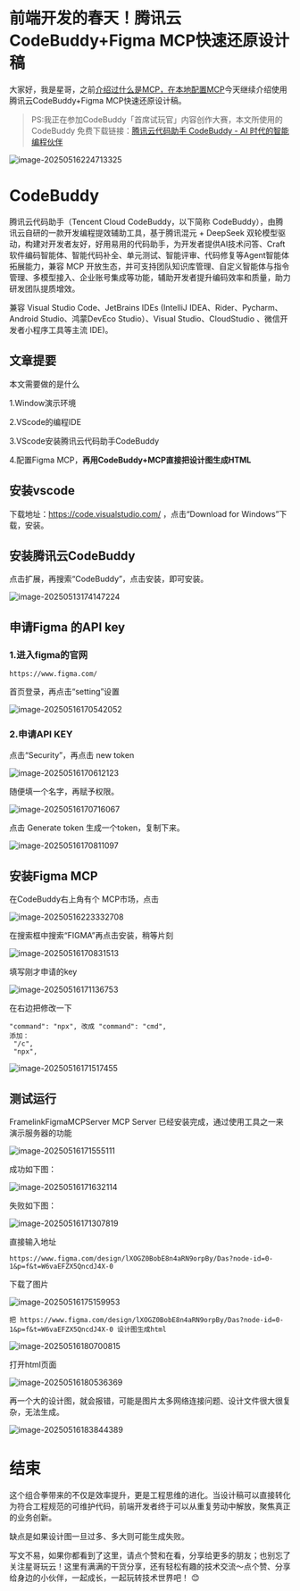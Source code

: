 # 前端开发的春天！腾讯云CodeBuddy+Figma MCP快速还原设计稿



大家好，我是星哥，之前[介绍过什么是MCP，在本地配置MCP](https://mp.weixin.qq.com/s/q6FoaCAQeEx42foGvlQihA)今天继续介绍使用腾讯云CodeBuddy+Figma MCP快速还原设计稿。

> PS:我正在参加CodeBuddy「首席试玩官」内容创作大赛，本文所使用的 CodeBuddy 免费下载链接：[腾讯云代码助手 CodeBuddy - AI 时代的智能编程伙伴](https://copilot.tencent.com/?fromSource=gwzcw.9661261.9661261.9661261&utm_medium=cpc&utm_id=gwzcw.9661261.9661261.9661261&from_column=20421&from=20421)

![image-20250516224713325](https://imgoss.xgss.net/picgo2025/image-20250516224713325.png?aliyun)

# CodeBuddy

腾讯云代码助手（Tencent Cloud CodeBuddy，以下简称 CodeBuddy），由腾讯云自研的一款开发编程提效辅助工具，基于腾讯混元 + DeepSeek 双轮模型驱动，构建对开发者友好，好用易用的代码助手，为开发者提供AI技术问答、Craft软件编码智能体、智能代码补全、单元测试、智能评审、代码修复等Agent智能体拓展能力，兼容 MCP 开放生态，并可支持团队知识库管理、自定义智能体与指令管理、多模型接入、企业账号集成等功能，辅助开发者提升编码效率和质量，助力研发团队提质增效。

兼容 Visual Studio Code、JetBrains IDEs (IntelliJ IDEA、Rider、Pycharm、Android Studio、鸿蒙DevEco Studio）、Visual Studio、CloudStudio 、微信开发者小程序工具等主流 IDE)。

## 文章提要

本文需要做的是什么

1.Window演示环境

2.VScode的编程IDE

3.VScode安装腾讯云代码助手CodeBuddy

4.配置Figma MCP，**再用CodeBuddy+MCP直接把设计图生成HTML**



## 安装vscode

下载地址：https://code.visualstudio.com/ ，点击“Download for Windows”下载，安装。

## 安装腾讯云CodeBuddy

点击扩展，再搜索“CodeBuddy”，点击安装，即可安装。

![image-20250513174147224](https://imgoss.xgss.net/picgo2025/image-20250513174147224.png?aliyun)



## 申请Figma 的API key

### 1.进入figma的官网

```
https://www.figma.com/ 
```

首页登录，再点击“setting”设置

![image-20250516170542052](https://imgoss.xgss.net/picgo2025/image-20250516170542052.png?aliyun)

### 2.申请API KEY

点击“Security”，再点击 new token



![image-20250516170612123](https://imgoss.xgss.net/picgo2025/image-20250516170612123.png?aliyun)

随便填一个名字，再赋予权限。

![image-20250516170716067](https://imgoss.xgss.net/picgo2025/image-20250516170716067.png?aliyun)

点击 Generate token 生成一个token，复制下来。

![image-20250516170811097](https://imgoss.xgss.net/picgo2025/image-20250516170811097.png?aliyun)



## 安装Figma MCP

在CodeBuddy右上角有个 MCP市场，点击

![image-20250516223332708](https://imgoss.xgss.net/picgo2025/image-20250516223332708.png?aliyun)

在搜索框中搜索“FIGMA”再点击安装，稍等片刻

![image-20250516170831513](https://imgoss.xgss.net/picgo2025/image-20250516170831513.png?aliyun)

填写刚才申请的key

![image-20250516171136753](https://imgoss.xgss.net/picgo2025/image-20250516171136753.png?aliyun)

在右边把修改一下

```
"command": "npx", 改成 "command": "cmd",
添加：
 "/c",
 "npx",
```

![image-20250516171517455](https://imgoss.xgss.net/picgo2025/image-20250516171517455.png?aliyun)

## 测试运行

FramelinkFigmaMCPServer MCP Server 已经安装完成，通过使用工具之一来演示服务器的功能

![image-20250516171555111](https://imgoss.xgss.net/picgo2025/image-20250516171555111.png?aliyun)

成功如下图：

![image-20250516171632114](https://imgoss.xgss.net/picgo2025/image-20250516171632114.png?aliyun)

失败如下图：

![image-20250516171307819](https://imgoss.xgss.net/picgo2025/image-20250516171307819.png?aliyun)

直接输入地址

```
https://www.figma.com/design/lXOGZ0BobE8n4aRN9orpBy/Das?node-id=0-1&p=f&t=W6vaEFZX5QncdJ4X-0
```

下载了图片

![image-20250516175159953](https://imgoss.xgss.net/picgo2025/image-20250516175159953.png?aliyun)





```
把 https://www.figma.com/design/lXOGZ0BobE8n4aRN9orpBy/Das?node-id=0-1&p=f&t=W6vaEFZX5QncdJ4X-0 设计图生成html
```

![image-20250516180700815](https://imgoss.xgss.net/picgo2025/image-20250516180700815.png?aliyun)

打开html页面



![image-20250516180536369](https://imgoss.xgss.net/picgo2025/image-20250516180536369.png?aliyun)



再一个大的设计图，就会报错，可能是图片太多网络连接问题、设计文件很大很复杂，无法生成。

![image-20250516183844389](https://imgoss.xgss.net/picgo2025/image-20250516183844389.png?aliyun)



# 结束

这个组合拳带来的不仅是效率提升，更是工程思维的进化。当设计稿可以直接转化为符合工程规范的可维护代码，前端开发者终于可以从重复劳动中解放，聚焦真正的业务创新。

缺点是如果设计图一旦过多、多大则可能生成失败。

写文不易，如果你都看到了这里，请点个赞和在看，分享给更多的朋友；也别忘了关注星哥玩云！这里有满满的干货分享，还有轻松有趣的技术交流～点个赞、分享给身边的小伙伴，一起成长，一起玩转技术世界吧！ 😊

# 



